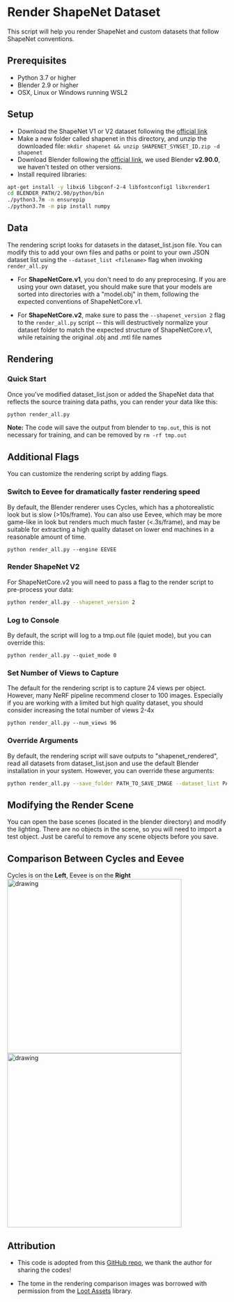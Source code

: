 # Render ShapeNet Dataset
This script will help you render ShapeNet and custom datasets that follow ShapeNet conventions.

## Prerequisites
- Python 3.7 or higher
- Blender 2.9 or higher
- OSX, Linux or Windows running WSL2

## Setup
- Download the ShapeNet V1 or V2 dataset following the [official link](https://shapenet.org/)
- Make a new folder called shapenet in this directory, and unzip the downloaded file: `mkdir shapenet && unzip SHAPENET_SYNSET_ID.zip -d shapenet`
- Download Blender following the [official link](https://www.blender.org/), we used
  Blender **v2.90.0**, we haven't tested on other versions.
- Install required libraries:

```bash
apt-get install -y libxi6 libgconf-2-4 libfontconfig1 libxrender1
cd BLENDER_PATH/2.90/python/bin
./python3.7m -m ensurepip
./python3.7m -m pip install numpy 
```

## Data
The rendering script looks for datasets in the dataset_list.json file. You can modify this to add your own files and paths or point to your own JSON dataset list using the `--dataset_list <filename>` flag when invoking `render_all.py`

- For **ShapeNetCore.v1**, you don't need to do any preprocesing. If you are using your own dataset, you should make sure that your models are sorted into directories with a "model.obj" in them, following the expected conventions of ShapeNetCore.v1.

- For **ShapeNetCore.v2**, make sure to pass the `--shapenet_version 2` flag to the `render_all.py` script -- this will destructively normalize your dataset folder to match the expected structure of ShapeNetCore.v1, while retaining the original .obj and .mtl file names

## Rendering

### Quick Start
Once you've modified dataset_list.json or added the ShapeNet data that reflects the source training data paths, you can render your data like this:
```bash
python render_all.py
```

**Note:** The code will save the output from blender to `tmp.out`, this is not necessary for training, and can be removed by `rm -rf tmp.out`

## Additional Flags
You can customize the rendering script by adding flags.

### Switch to Eevee for dramatically faster rendering speed
By default, the Blender renderer uses Cycles, which has a photorealistic look but is slow (>10s/frame). You can also use Eevee, which may be more game-like in look but renders much much faster (<.3s/frame), and may be suitable for extracting a high quality dataset on lower end machines in a reasonable amount of time.
```
python render_all.py --engine EEVEE
```

### Render ShapeNet V2
For ShapeNetCore.v2 you will need to pass a flag to the render script to pre-process your data:
```bash
python render_all.py --shapenet_version 2
```

### Log to Console
By default, the script will log to a tmp.out file (quiet mode), but you can override this:
```
python render_all.py --quiet_mode 0

``` 
### Set Number of Views to Capture
The default for the rendering script is to capture 24 views per object. However, many NeRF pipeline recommend closer to 100 images. Especially if you are working with a limited but high quality dataset, you should consider increasing the total number of views 2-4x
```
python render_all.py --num_views 96
```

### Override Arguments
By default, the rendering script will save outputs to "shapenet_rendered", read all datasets from dataset_list.json and use the default Blender installation in your system. However, you can override these arguments:
```bash
python render_all.py --save_folder PATH_TO_SAVE_IMAGE --dataset_list PATH_TO_DATASET_JSON --blender_root PATH_TO_BLENDER
```

## Modifying the Render Scene
You can open the base scenes (located in the blender directory) and modify the lighting. There are no objects in the scene, so you will need to import a test object. Just be careful to remove any scene objects before you save.

## Comparison Between Cycles and Eevee
Cycles is on the **Left**, Eevee is on the **Right**
<br />
<img src="docs_img/cycles.png" alt="drawing" width="400"/> <img src="docs_img/eevee.png" alt="drawing" width="400"/>

## Attribution

- This code is adopted from this [GitHub repo](https://github.com/panmari/stanford-shapenet-renderer), we thank the author for sharing the codes! 

- The tome in the rendering comparison images was borrowed with permission from the [Loot Assets](https://github.com/webaverse/loot-assets) library.